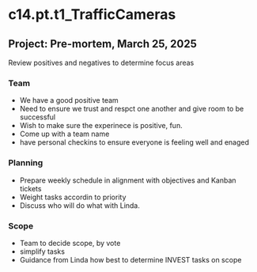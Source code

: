 # c14.pt.t1_TrafficCameras
## Project: Pre-mortem, March 25, 2025

Review positives and negatives to determine focus areas

### Team
- We have a good positive team
- Need to ensure we trust and respct one another and give room to be successful
- Wish to make sure the experinece is positive, fun.
- Come up with a team name
- have personal checkins to ensure everyone is feeling well and enaged

### Planning
- Prepare weekly schedule in alignment with objectives and Kanban tickets
- Weight tasks accordin to priority
- Discuss who will do what with Linda.

### Scope
- Team to decide scope, by vote
- simplify tasks
- Guidance from Linda how best to determine INVEST tasks on scope